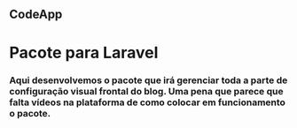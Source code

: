 ## CodeApp
# Pacote para Laravel

### Aqui desenvolvemos o pacote que irá gerenciar toda a parte de configuração visual frontal do blog. Uma pena que parece que falta vídeos na plataforma de como colocar em funcionamento o pacote. 
